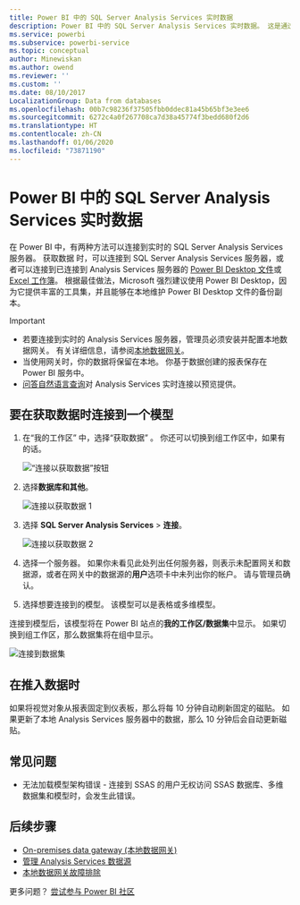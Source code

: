 ```yaml
---
title: Power BI 中的 SQL Server Analysis Services 实时数据
description: Power BI 中的 SQL Server Analysis Services 实时数据。 这是通过为企业网关配置的数据源来实现。
ms.service: powerbi
ms.subservice: powerbi-service
ms.topic: conceptual
author: Minewiskan
ms.author: owend
ms.reviewer: ''
ms.custom: ''
ms.date: 08/10/2017
LocalizationGroup: Data from databases
ms.openlocfilehash: 00b7c98236f37505fbb0ddec81a45b65bf3e3ee6
ms.sourcegitcommit: 6272c4a0f267708ca7d38a45774f3bedd680f2d6
ms.translationtype: HT
ms.contentlocale: zh-CN
ms.lasthandoff: 01/06/2020
ms.locfileid: "73871190"
---
```

# <a name="sql-server-analysis-services-live-data-in-power-bi"></a>Power BI 中的 SQL Server Analysis Services 实时数据

在 Power BI 中，有两种方法可以连接到实时的 SQL Server Analysis Services 服务器。 获取数据  时，可以连接到 SQL Server Analysis Services 服务器，或者可以连接到已连接到 Analysis Services 服务器的 [Power BI Desktop 文件](service-desktop-files.md)或 [Excel 工作簿](service-excel-workbook-files.md)。 根据最佳做法，Microsoft 强烈建议使用 Power BI Desktop，因为它提供丰富的工具集，并且能够在本地维护 Power BI Desktop 文件的备份副本。

>[!IMPORTANT]
> * 若要连接到实时的 Analysis Services 服务器，管理员必须安装并配置本地数据网关。 有关详细信息，请参阅[本地数据网关](service-gateway-onprem.md)。
> * 当使用网关时，你的数据将保留在本地。  你基于数据创建的报表保存在 Power BI 服务中。 
> * [问答自然语言查询](service-q-and-a-direct-query.md)对 Analysis Services 实时连接以预览提供。

## <a name="to-connect-to-a-model-from-get-data"></a>要在获取数据时连接到一个模型

1. 在“我的工作区”  中，选择“获取数据”  。 你还可以切换到组工作区中，如果有的话。

   ![“连接以获取数据”按钮](media/sql-server-analysis-services-tabular-data/connecttoas_getdatabutton.png)

2. 选择**数据库和其他**。

   ![连接以获取数据 1](media/sql-server-analysis-services-tabular-data/connecttoas_getdata_1.png)

3. 选择 **SQL Server Analysis Services** > **连接**。

   ![连接以获取数据 2](media/sql-server-analysis-services-tabular-data/connecttoas_getdata_2.png)

4. 选择一个服务器。 如果你未看见此处列出任何服务器，则表示未配置网关和数据源，或者在网关中的数据源的**用户**选项卡中未列出你的帐户。 请与管理员确认。

5. 选择想要连接到的模型。 该模型可以是表格或多维模型。

连接到模型后，该模型将在 Power BI 站点的**我的工作区/数据集**中显示。 如果切换到组工作区，那么数据集将在组中显示。

![连接到数据集](media/sql-server-analysis-services-tabular-data/connecttoas_dataset_5.png)

## <a name="dashboard-tiles"></a>在推入数据时

如果将视觉对象从报表固定到仪表板，那么将每 10 分钟自动刷新固定的磁贴。 如果更新了本地 Analysis Services 服务器中的数据，那么 10 分钟后会自动更新磁贴。

## <a name="common-issues"></a>常见问题

* 无法加载模型架构错误 - 连接到 SSAS 的用户无权访问 SSAS 数据库、多维数据集和模型时，会发生此错误。

## <a name="next-steps"></a>后续步骤

* [On-premises data gateway (本地数据网关)](service-gateway-onprem.md)  
* [管理 Analysis Services 数据源](service-gateway-enterprise-manage-ssas.md)  
* [本地数据网关故障排除](service-gateway-onprem-tshoot.md)  

更多问题？ [尝试参与 Power BI 社区](https://community.powerbi.com/)